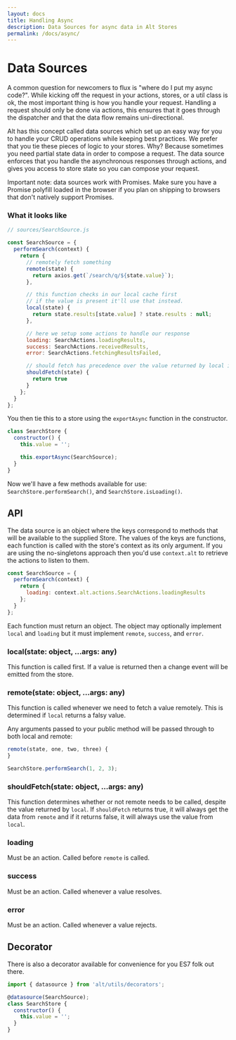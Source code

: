 ```yaml
---
layout: docs
title: Handling Async
description: Data Sources for async data in Alt Stores
permalink: /docs/async/
---
```


# Data Sources

A common question for newcomers to flux is "where do I put my async code?". While kicking off the request in your actions, stores, or a util class is ok, the most important thing is how you handle your request. Handling a request should only be done via actions, this ensures that it goes through the dispatcher and that the data flow remains uni-directional.

Alt has this concept called data sources which set up an easy way for you to handle your CRUD operations while keeping best practices. We prefer that you tie these pieces of logic to your stores. Why? Because sometimes you need partial state data in order to compose a request. The data source enforces that you handle the asynchronous responses through actions, and gives you access to store state so you can compose your request.

Important note: data sources work with Promises. Make sure you have a Promise polyfill loaded in the browser if you plan on shipping to browsers that don't natively support Promises.

### What it looks like

```js
// sources/SearchSource.js

const SearchSource = {
  performSearch(context) {
    return {
      // remotely fetch something
      remote(state) {
        return axios.get(`/search/q/${state.value}`);
      },

      // this function checks in our local cache first
      // if the value is present it'll use that instead.
      local(state) {
        return state.results[state.value] ? state.results : null;
      },

      // here we setup some actions to handle our response
      loading: SearchActions.loadingResults,
      success: SearchActions.receivedResults,
      error: SearchActions.fetchingResultsFailed,

      // should fetch has precedence over the value returned by local in determining whether remote should be called
      shouldFetch(state) {
        return true
      }
    };
  }
};
```

You then tie this to a store using the `exportAsync` function in the constructor.

```js
class SearchStore {
  constructor() {
    this.value = '';

    this.exportAsync(SearchSource);
  }
}
```

Now we'll have a few methods available for use: `SearchStore.performSearch()`, and `SearchStore.isLoading()`.

## API

The data source is an object where the keys correspond to methods that will be available to the supplied Store. The values of the keys are functions, each function is called with the store's context as its only argument. If you are using the no-singletons approach then you'd use `context.alt` to retrieve the actions to listen to them.

```js
const SearchSource = {
  performSearch(context) {
    return {
      loading: context.alt.actions.SearchActions.loadingResults
    };
  }
};
```

Each function must return an object. The object may optionally implement `local` and `loading` but it must implement `remote`, `success`, and `error`.

### local(state: object, ...args: any)

This function is called first. If a value is returned then a change event will be emitted from the store.

### remote(state: object, ...args: any)

This function is called whenever we need to fetch a value remotely. This is determined if `local` returns a falsy value.

Any arguments passed to your public method will be passed through to both local and remote:

```js
remote(state, one, two, three) {
}

SearchStore.performSearch(1, 2, 3);
```

### shouldFetch(state: object, ...args: any)

This function determines whether or not remote needs to be called, despite the value returned by `local`. If `shouldFetch` returns true, it will always get the data from `remote` and if it returns false, it will always use the value from `local`.

### loading

Must be an action. Called before `remote` is called.

### success

Must be an action. Called whenever a value resolves.

### error

Must be an action. Called whenever a value rejects.

## Decorator

There is also a decorator available for convenience for you ES7 folk out there.

```js
import { datasource } from 'alt/utils/decorators';

@datasource(SearchSource);
class SearchStore {
  constructor() {
    this.value = '';
  }
}
```
